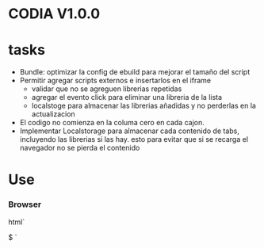 # CODIA V1.0.0


# tasks

+ Bundle: optimizar la config de ebuild para mejorar el tamaño del script
+ Permitir agregar scripts externos e insertarlos en el iframe
	- validar que no se agreguen librerias repetidas
	- agregar el evento click para eliminar una libreria de la lista
	- localstoge para almacenar las librerias añadidas y no perderlas en la actualizacion
+ El codigo no comienza en la columa cero en cada cajon.
+ Implementar Localstorage para almacenar cada contenido de tabs, incluyendo las librerias si las hay. esto para evitar que si se recarga el navegador no se pierda el contenido

# Use

### Browser

html`
<script>
	import Editor from './dist/Editor.js'
	window.onload = function(){	
		const Coder = new Editor({
			render:"app",
			layout:"tabs",
			codeHTML:`
			<div class="container">
				<div class="bg-dark text-white">
					<h3>Testing Enki Editor.....</h3>				
				</div>
			</div>
			`							
		})
		Coder.init()
	})
</script>
$ 
`